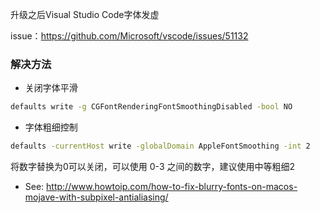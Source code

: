 升级之后Visual Studio Code字体发虚

issue：https://github.com/Microsoft/vscode/issues/51132

### 解决方法

- 关闭字体平滑

```sh
defaults write -g CGFontRenderingFontSmoothingDisabled -bool NO
```

- 字体粗细控制

```sh
defaults -currentHost write -globalDomain AppleFontSmoothing -int 2
```

将数字替换为0可以关闭，可以使用 0-3 之间的数字，建议使用中等粗细2

- See: http://www.howtoip.com/how-to-fix-blurry-fonts-on-macos-mojave-with-subpixel-antialiasing/